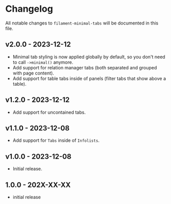# Changelog

All notable changes to `filament-minimal-tabs` will be documented in this file.

## v2.0.0 - 2023-12-12

* Minimal tab styling is now applied globally by default, so you don't need to call `->minimal()` anymore.
* Add support for relation manager tabs (both separated and grouped with page content).
* Add support for table tabs inside of panels (filter tabs that show above a table).

## v1.2.0 - 2023-12-12

* Add support for uncontained tabs.

## v1.1.0 - 2023-12-08

* Add support for `Tabs` inside of `Infolists`.

## v1.0.0 - 2023-12-08

* Initial release.

## 1.0.0 - 202X-XX-XX

- initial release
